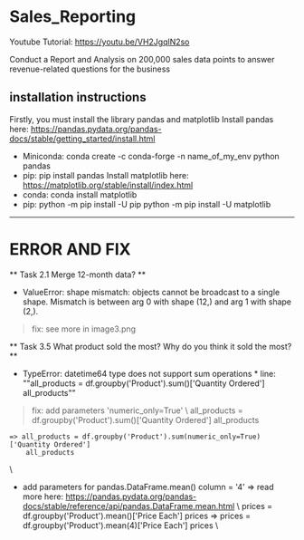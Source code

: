 # Sales_Reporting

Youtube Tutorial: https://youtu.be/VH2JgqlN2so

Conduct a Report and Analysis on 200,000 sales data points to answer revenue-related questions for the business

## installation instructions
Firstly, you must install the library pandas and matplotlib
Install pandas here: https://pandas.pydata.org/pandas-docs/stable/getting_started/install.html 
- Miniconda: conda create -c conda-forge -n name_of_my_env python pandas
- pip: pip install pandas
Install matplotlib here: https://matplotlib.org/stable/install/index.html
- conda: conda install matplotlib
- pip: python -m pip install -U pip
       python -m pip install -U matplotlib
-------------------------------------------------
#  ERROR AND FIX

** Task 2.1 Merge 12-month data? **
* ValueError: shape mismatch: objects cannot be broadcast to a single shape.  Mismatch is between arg 0 with shape (12,) and arg 1 with shape (2,).

> fix: see more in image3.png

** Task 3.5 What product sold the most? Why do you think it sold the most? **
* TypeError: datetime64 type does not support sum operations *
line: 
""all_products = df.groupby('Product').sum()['Quantity Ordered']
all_products""
 > fix: add parameters 'numeric_only=True'
\\
    all_products = df.groupby('Product').sum()['Quantity Ordered']
    all_products

    => all_products = df.groupby('Product').sum(numeric_only=True)['Quantity Ordered']
        all_products 
\\
* add parameters for pandas.DataFrame.mean() column = '4'
=> read more here: https://pandas.pydata.org/pandas-docs/stable/reference/api/pandas.DataFrame.mean.html
\\
    prices = df.groupby('Product').mean()['Price Each']
    prices 
    => prices = df.groupby('Product').mean(4)['Price Each']
        prices
\\

